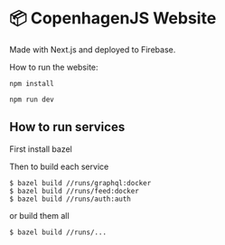 # 📦 CopenhagenJS Website

Made with Next.js and deployed to Firebase.

How to run the website:

```
npm install
```

```
npm run dev
```

## How to run services

First install bazel

Then to build each service

```
$ bazel build //runs/graphql:docker
$ bazel build //runs/feed:docker
$ bazel build //runs/auth:auth
```

or build them all

```
$ bazel build //runs/...
```
